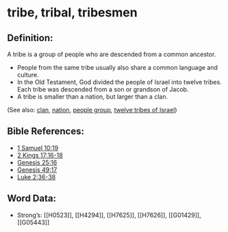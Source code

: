 # tribe, tribal, tribesmen

## Definition:

A tribe is a group of people who are descended from a common ancestor.

* People from the same tribe usually also share a common language and culture.
* In the Old Testament, God divided the people of Israel into twelve tribes. Each tribe was descended from a son or grandson of Jacob.
* A tribe is smaller than a nation, but larger than a clan.

(See also: [clan](../other/clan.md), [nation](../other/nation.md), [people group](../other/peoplegroup.md), [twelve tribes of Israel](../other/12tribesofisrael.md))

## Bible References:

* [1 Samuel 10:19](rc://en/tn/help/1sa/10/19)
* [2 Kings 17:16-18](rc://en/tn/help/2ki/17/16)
* [Genesis 25:16](rc://en/tn/help/gen/25/16)
* [Genesis 49:17](rc://en/tn/help/gen/49/17)
* [Luke 2:36-38](rc://en/tn/help/luk/02/36)

## Word Data:

* Strong’s: [[H0523]], [[H4294]], [[H7625]], [[H7626]], [[G01429]], [[G05443]]
